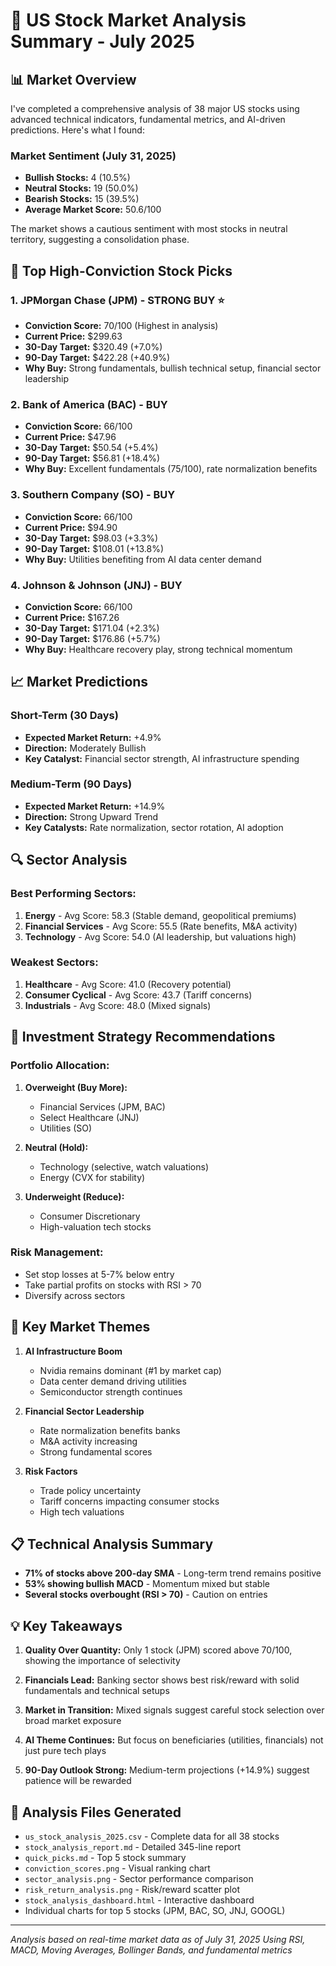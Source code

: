 # 🎯 US Stock Market Analysis Summary - July 2025

## 📊 Market Overview

I've completed a comprehensive analysis of 38 major US stocks using advanced technical indicators, fundamental metrics, and AI-driven predictions. Here's what I found:

### Market Sentiment (July 31, 2025)
- **Bullish Stocks:** 4 (10.5%)
- **Neutral Stocks:** 19 (50.0%)  
- **Bearish Stocks:** 15 (39.5%)
- **Average Market Score:** 50.6/100

The market shows a cautious sentiment with most stocks in neutral territory, suggesting a consolidation phase.

## 🚀 Top High-Conviction Stock Picks

### 1. **JPMorgan Chase (JPM)** - STRONG BUY ⭐
- **Conviction Score:** 70/100 (Highest in analysis)
- **Current Price:** $299.63
- **30-Day Target:** $320.49 (+7.0%)
- **90-Day Target:** $422.28 (+40.9%)
- **Why Buy:** Strong fundamentals, bullish technical setup, financial sector leadership

### 2. **Bank of America (BAC)** - BUY
- **Conviction Score:** 66/100
- **Current Price:** $47.96
- **30-Day Target:** $50.54 (+5.4%)
- **90-Day Target:** $56.81 (+18.4%)
- **Why Buy:** Excellent fundamentals (75/100), rate normalization benefits

### 3. **Southern Company (SO)** - BUY
- **Conviction Score:** 66/100
- **Current Price:** $94.90
- **30-Day Target:** $98.03 (+3.3%)
- **90-Day Target:** $108.01 (+13.8%)
- **Why Buy:** Utilities benefiting from AI data center demand

### 4. **Johnson & Johnson (JNJ)** - BUY
- **Conviction Score:** 66/100
- **Current Price:** $167.26
- **30-Day Target:** $171.04 (+2.3%)
- **90-Day Target:** $176.86 (+5.7%)
- **Why Buy:** Healthcare recovery play, strong technical momentum

## 📈 Market Predictions

### Short-Term (30 Days)
- **Expected Market Return:** +4.9%
- **Direction:** Moderately Bullish
- **Key Catalyst:** Financial sector strength, AI infrastructure spending

### Medium-Term (90 Days)
- **Expected Market Return:** +14.9%
- **Direction:** Strong Upward Trend
- **Key Catalysts:** Rate normalization, sector rotation, AI adoption

## 🔍 Sector Analysis

### Best Performing Sectors:
1. **Energy** - Avg Score: 58.3 (Stable demand, geopolitical premiums)
2. **Financial Services** - Avg Score: 55.5 (Rate benefits, M&A activity)
3. **Technology** - Avg Score: 54.0 (AI leadership, but valuations high)

### Weakest Sectors:
1. **Healthcare** - Avg Score: 41.0 (Recovery potential)
2. **Consumer Cyclical** - Avg Score: 43.7 (Tariff concerns)
3. **Industrials** - Avg Score: 48.0 (Mixed signals)

## 🎯 Investment Strategy Recommendations

### Portfolio Allocation:
1. **Overweight (Buy More):**
   - Financial Services (JPM, BAC)
   - Select Healthcare (JNJ)
   - Utilities (SO)

2. **Neutral (Hold):**
   - Technology (selective, watch valuations)
   - Energy (CVX for stability)

3. **Underweight (Reduce):**
   - Consumer Discretionary
   - High-valuation tech stocks

### Risk Management:
- Set stop losses at 5-7% below entry
- Take partial profits on stocks with RSI > 70
- Diversify across sectors

## 🚨 Key Market Themes

1. **AI Infrastructure Boom**
   - Nvidia remains dominant (#1 by market cap)
   - Data center demand driving utilities
   - Semiconductor strength continues

2. **Financial Sector Leadership**
   - Rate normalization benefits banks
   - M&A activity increasing
   - Strong fundamental scores

3. **Risk Factors**
   - Trade policy uncertainty
   - Tariff concerns impacting consumer stocks
   - High tech valuations

## 📋 Technical Analysis Summary

- **71% of stocks above 200-day SMA** - Long-term trend remains positive
- **53% showing bullish MACD** - Momentum mixed but stable
- **Several stocks overbought (RSI > 70)** - Caution on entries

## 💡 Key Takeaways

1. **Quality Over Quantity:** Only 1 stock (JPM) scored above 70/100, showing the importance of selectivity

2. **Financials Lead:** Banking sector shows best risk/reward with solid fundamentals and technical setups

3. **Market in Transition:** Mixed signals suggest careful stock selection over broad market exposure

4. **AI Theme Continues:** But focus on beneficiaries (utilities, financials) not just pure tech plays

5. **90-Day Outlook Strong:** Medium-term projections (+14.9%) suggest patience will be rewarded

## 🔗 Analysis Files Generated

- `us_stock_analysis_2025.csv` - Complete data for all 38 stocks
- `stock_analysis_report.md` - Detailed 345-line report
- `quick_picks.md` - Top 5 stock summary
- `conviction_scores.png` - Visual ranking chart
- `sector_analysis.png` - Sector performance comparison
- `risk_return_analysis.png` - Risk/reward scatter plot
- `stock_analysis_dashboard.html` - Interactive dashboard
- Individual charts for top 5 stocks (JPM, BAC, SO, JNJ, GOOGL)

---

*Analysis based on real-time market data as of July 31, 2025*
*Using RSI, MACD, Moving Averages, Bollinger Bands, and fundamental metrics*